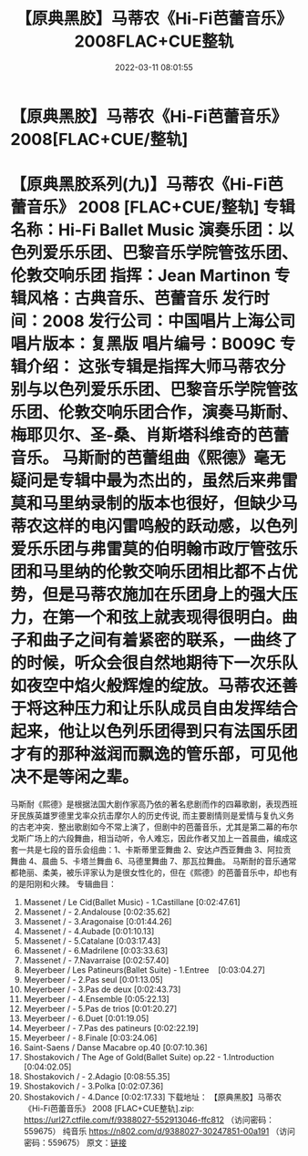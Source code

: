 ﻿---
title: 【原典黑胶】马蒂农《Hi-Fi芭蕾音乐》2008FLAC+CUE整轨
date: 2022-03-11 08:01:55
categories: 古典音乐、新世纪、纯音雅乐
tags: 纯音雅乐
---
# 【原典黑胶】马蒂农《Hi-Fi芭蕾音乐》2008[FLAC+CUE/整轨]

【原典黑胶系列(九)】马蒂农《Hi-Fi芭蕾音乐》 2008 [FLAC+CUE/整轨]
专辑名称：Hi-Fi Ballet Music
演奏乐团：以色列爱乐乐团、巴黎音乐学院管弦乐团、伦敦交响乐团
指挥：Jean Martinon
专辑风格：古典音乐、芭蕾音乐
发行时间：2008
发行公司：中国唱片上海公司
唱片版本：复黑版
唱片编号：B009C
专辑介绍：
这张专辑是指挥大师马蒂农分别与以色列爱乐乐团、巴黎音乐学院管弦乐团、伦敦交响乐团合作，演奏马斯耐、梅耶贝尔、圣-桑、肖斯塔科维奇的芭蕾音乐。
马斯耐的芭蕾组曲《熙德》毫无疑问是专辑中最为杰出的，虽然后来弗雷莫和马里纳录制的版本也很好，但缺少马蒂农这样的电闪雷鸣般的跃动感，以色列爱乐乐团与弗雷莫的伯明翰市政厅管弦乐团和马里纳的伦敦交响乐团相比都不占优势，但是马蒂农施加在乐团身上的强大压力，在第一个和弦上就表现得很明白。曲子和曲子之间有着紧密的联系，一曲终了的时候，听众会很自然地期待下一次乐队如夜空中焰火般辉煌的绽放。马蒂农还善于将这种压力和让乐队成员自由发挥结合起来，他让以色列乐团得到只有法国乐团才有的那种滋润而飘逸的管乐部，可见他决不是等闲之辈。
=============================
马斯耐《熙德》是根据法国大剧作家高乃依的著名悲剧而作的四幕歌剧，表现西班牙民族英雄罗德里戈率众抗击摩尔人的历史传说,
而主要剧情则是爱情与复仇义务的古老冲突．整出歌剧如今不常上演了，但剧中的芭蕾音乐，尤其是第二幕的布尔戈斯广场上的六段舞曲，相当动听，令人难忘，因此作者又加上一首晨曲，编成这套一共是七段的音乐会组曲：1、卡斯蒂里亚舞曲
2、安达卢西亚舞曲 3、阿拉贡舞曲 4、晨曲 5、卡塔兰舞曲 6、马德里舞曲 7、那瓦拉舞曲。
马斯耐的音乐通常都艳丽、柔美，被乐评家认为是很女性化的，但在《熙德》的芭蕾音乐中，却也有的是阳刚和火辣。
专辑曲目：
01. Massenet / Le Cid(Ballet Music) -
1.Castillane
[0:02:47.61]
02. Massenet / - 2.Andalouse
[0:02:35.62]
03. Massenet / - 3.Aragonaise
[0:01:44.26]
04. Massenet / - 4.Aubade
[0:01:10.13]
05. Massenet / - 5.Catalane
[0:03:17.43]
06. Massenet / - 6.Madrilene
[0:03:33.63]
07. Massenet / - 7.Navarraise
[0:02:57.40]
08. Meyerbeer / Les Patineurs(Ballet Suite) -
1.Entree    [0:03:04.27]
09. Meyerbeer / - 2.Pas seul
[0:01:13.05]
10. Meyerbeer / - 3.Pas de deux
[0:02:43.73]
11. Meyerbeer / - 4.Ensemble
[0:05:22.13]
12. Meyerbeer / - 5.Pas de trios
[0:01:20.27]
13. Meyerbeer / - 6.Duet
[0:01:19.05]
14. Meyerbeer / - 7.Pas des patineurs
[0:02:22.19]
15. Meyerbeer / - 8.Finale
[0:03:24.06]
16. Saint-Saens / Danse Macabre op.40
[0:07:10.36]
17. Shostakovich / The Age of Gold(Ballet Suite) op.22 -
1.Introduction
[0:04:02.05]
18. Shostakovich / - 2.Adagio
[0:08:55.35]
19. Shostakovich / - 3.Polka
[0:02:07.36]
20. Shostakovich / - 4.Dance
[0:02:17.33]
下载地址：
【原典黑胶】马蒂农《Hi-Fi芭蕾音乐》 2008 [FLAC+CUE整轨].zip: https://url27.ctfile.com/f/9388027-552913046-ffc812
（访问密码：559675）
纯音乐
https://n802.com/d/9388027-30247851-00a191
（访问密码：559675）
原文：[链接](https://blog.sina.com.cn/s/blog_1647c7e7601030w4y.html)